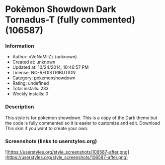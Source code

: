 # Pokèmon Showdown Dark Tornadus-T (fully commented) (106587)

### Information
- Author: xVeNoMiiZz (unknown)
- Created at: unknown
- Updated at: 10/24/2014, 10:46:57 PM
- License: NO-REDISTRIBUTION
- Category: pokemonshowdown
- Rating: undefined
- Total installs: 233
- Weekly installs: 0


### Description
This style is for pokemon showdown. This is a copy of the Dark theme but the code is fully commented so it is easier to customize and edit. Download This skin if you want to create your own.


### Screenshots (links to userstyles.org)
![https://userstyles.org/style_screenshots/106587-after.png](https://userstyles.org/style_screenshots/106587-after.png)


